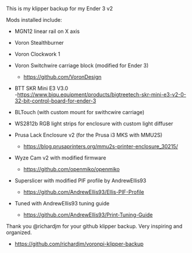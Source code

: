 This is my klipper backup for my Ender 3 v2 <br>

Mods installed include: <br>
- MGN12 linear rail on X axis <br>

- Voron Stealthburner <br>
- Voron Clockwork 1 <br>
- Voron Switchwire carriage block (modified for Ender 3) <br>
  - https://github.com/VoronDesign <br>
 
- BTT SKR Mini E3 V3.0 <br>
  -https://www.biqu.equipment/products/bigtreetech-skr-mini-e3-v2-0-32-bit-control-board-for-ender-3 <br>
  
- BLTouch (with custom mount for swithcwire carriage) <br>
 
- WS2812b RGB light strips for enclosure with custom light diffuser <br>
  
- Prusa Lack Enclosure v2 (for the Prusa i3 MKS with MMU2S) <br>
  - https://blog.prusaprinters.org/mmu2s-printer-enclosure_30215/ <br>
  
- Wyze Cam v2 with modified firmware <br>
  - https://github.com/openmiko/openmiko <br>
   
- Superslicer with modified PIF profile by AndrewEllis93 <br>
  - https://github.com/AndrewEllis93/Ellis-PIF-Profile <br>
    
- Tuned with AndrewEllis93 tuning guide <br>
  - https://github.com/AndrewEllis93/Print-Tuning-Guide <br>
   
Thank you @richardjm for your github klipper backup. Very inspiring and organized. <br>
- https://github.com/richardjm/voronpi-klipper-backup <br>
